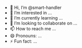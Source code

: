 - 👋 Hi, I’m @smart-handler
- 👀 I’m interested in ...
- 🌱 I’m currently learning ...
- 💞️ I’m looking to collaborate on ...
- 📫 How to reach me ...
- 😄 Pronouns: ...
- ⚡ Fun fact: ...

<!---
smart-handler/smart-handler is a ✨ special ✨ repository because its `README.md` (this file) appears on your GitHub profile.
You can click the Preview link to take a look at your changes.
--->
